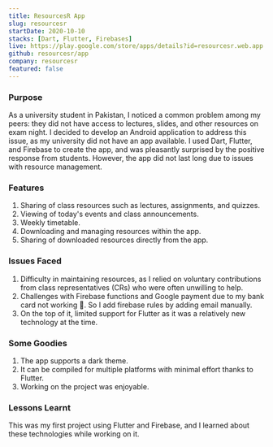 ```yaml
---
title: ResourcesR App
slug: resourcesr
startDate: 2020-10-10
stacks: [Dart, Flutter, Firebases]
live: https://play.google.com/store/apps/details?id=resourcesr.web.app
github: resourcesr/app
company: resourcesr
featured: false
---
```

### Purpose

As a university student in Pakistan, I noticed a common problem among my peers: they did not have access to lectures, slides, and other resources on exam night. I decided to develop an Android application to address this issue, as my university did not have an app available. I used Dart, Flutter, and Firebase to create the app, and was pleasantly surprised by the positive response from students. However, the app did not last long due to issues with resource management.

### Features

1. Sharing of class resources such as lectures, assignments, and quizzes.
2. Viewing of today's events and class announcements.
3. Weekly timetable.
4. Downloading and managing resources within the app.
5. Sharing of downloaded resources directly from the app.

### Issues Faced

1. Difficulty in maintaining resources, as I relied on voluntary contributions from class representatives (CRs) who were often unwilling to help.
2. Challenges with Firebase functions and Google payment due to my bank card not working 🤔. So I add firebase rules by adding email manually.
3. On the top of it, limited support for Flutter as it was a relatively new technology at the time.

### Some Goodies

1. The app supports a dark theme.
2. It can be compiled for multiple platforms with minimal effort thanks to Flutter.
3. Working on the project was enjoyable.

### Lessons Learnt

This was my first project using Flutter and Firebase, and I learned about these technologies while working on it.
